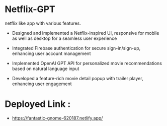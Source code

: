 # Netflix-GPT
netflix like app with various features.

- Designed and implemented a Netflix-inspired UI,  responsive for mobile as well as desktop for a seamless user experience

- Integrated Firebase authentication for secure sign-in/sign-up, enhancing user account management

- Implemented OpenAI GPT API for personalized movie recommendations based on natural language input

- Developed a feature-rich movie detail popup with trailer player, enhancing user engagement

# Deployed Link : 
 - https://fantastic-gnome-620187.netlify.app/
